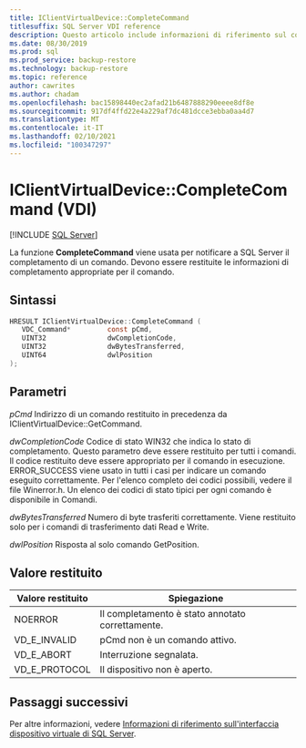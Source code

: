 ```yaml
---
title: IClientVirtualDevice::CompleteCommand
titlesuffix: SQL Server VDI reference
description: Questo articolo include informazioni di riferimento sul comando IClientVirtualDevice::CompleteCommand.
ms.date: 08/30/2019
ms.prod: sql
ms.prod_service: backup-restore
ms.technology: backup-restore
ms.topic: reference
author: cawrites
ms.author: chadam
ms.openlocfilehash: bac15898440ec2afad21b6487888290eeee8df8e
ms.sourcegitcommit: 917df4ffd22e4a229af7dc481dcce3ebba0aa4d7
ms.translationtype: MT
ms.contentlocale: it-IT
ms.lasthandoff: 02/10/2021
ms.locfileid: "100347297"
---
```

# <a name="iclientvirtualdevicecompletecommand-vdi"></a>IClientVirtualDevice::CompleteCommand (VDI)

[!INCLUDE [SQL Server](../../../includes/applies-to-version/sqlserver.md)]

La funzione **CompleteCommand** viene usata per notificare a SQL Server il completamento di un comando. Devono essere restituite le informazioni di completamento appropriate per il comando.

## <a name="syntax"></a>Sintassi

```c
HRESULT IClientVirtualDevice::CompleteCommand (
   VDC_Command*         const pCmd,
   UINT32               dwCompletionCode,
   UINT32               dwBytesTransferred,
   UINT64               dwlPosition
);
```

## <a name="parameters"></a>Parametri

*pCmd* Indirizzo di un comando restituito in precedenza da IClientVirtualDevice::GetCommand.

*dwCompletionCode* Codice di stato WIN32 che indica lo stato di completamento. Questo parametro deve essere restituito per tutti i comandi. Il codice restituito deve essere appropriato per il comando in esecuzione. ERROR_SUCCESS viene usato in tutti i casi per indicare un comando eseguito correttamente. Per l'elenco completo dei codici possibili, vedere il file Winerror.h. Un elenco dei codici di stato tipici per ogni comando è disponibile in Comandi.

*dwBytesTransferred* Numero di byte trasferiti correttamente. Viene restituito solo per i comandi di trasferimento dati Read e Write.

*dwlPosition* Risposta al solo comando GetPosition.

## <a name="return-value"></a>Valore restituito

|Valore restituito | Spiegazione |
|---|---|
| NOERROR | Il completamento è stato annotato correttamente. |
| VD_E_INVALID | pCmd non è un comando attivo. |
| VD_E_ABORT | Interruzione segnalata. |
| VD_E_PROTOCOL | Il dispositivo non è aperto. |

## <a name="next-steps"></a>Passaggi successivi

Per altre informazioni, vedere [Informazioni di riferimento sull'interfaccia dispositivo virtuale di SQL Server](reference-virtual-device-interface.md).
